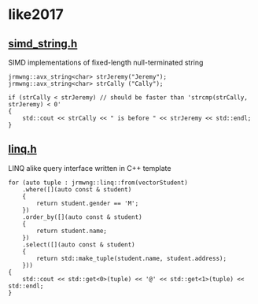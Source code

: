 # like2017

## [simd_string.h](like2017/simd_string.h)
SIMD implementations of fixed-length null-terminated string

    jrmwng::avx_string<char> strJeremy("Jeremy");
    jrmwng::avx_string<char> strCally ("Cally");
    
    if (strCally < strJeremy) // should be faster than 'strcmp(strCally, strJeremy) < 0'
    {
        std::cout << strCally << " is before " << strJeremy << std::endl;
    }

## [linq.h](like2017/linq.h)
LINQ alike query interface written in C++ template

    for (auto tuple : jrmwng::linq::from(vectorStudent)
        .where([](auto const & student)
        {
            return student.gender == 'M';
        })
        .order_by([](auto const & student)
        {
            return student.name;
        })
        .select([](auto const & student)
        {
            return std::make_tuple(student.name, student.address);
        }))
    {
        std::cout << std::get<0>(tuple) << '@' << std::get<1>(tuple) << std::endl;
    }
